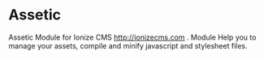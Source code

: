 Assetic
=======

Assetic Module for Ionize CMS http://ionizecms.com . Module Help you to manage your assets, compile and minify javascript and stylesheet files.
